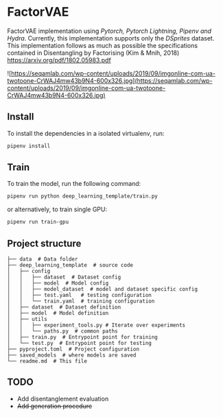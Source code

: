 # FactorVAE

FactorVAE implementation using _Pytorch, Pytorch Lightning, Pipenv and Hydra_.
Currently, this implementation supports only the _DSprites_ dataset.
This implementation follows as much as possible the specifications contained in Disentangling by Factorising (Kim & Mnih, 2018) https://arxiv.org/pdf/1802.05983.pdf

![https://seqamlab.com/wp-content/uploads/2019/09/imgonline-com-ua-twotoone-CrWAJ4mw43b9N4-600x326.jpg](https://seqamlab.com/wp-content/uploads/2019/09/imgonline-com-ua-twotoone-CrWAJ4mw43b9N4-600x326.jpg)

## Install

To install the dependencies in a isolated virtualenv, run:

```bash
pipenv install
```

## Train

To train the model, run the following command:

```bash
pipenv run python deep_learning_template/train.py
```

or alternatively, to train single GPU:


```bash
pipenv run train-gpu
 ```

## Project structure

    ├── data  # Data folder
    ├── deep_learning_template  # source code
    │   ├── config
    │   │   ├── dataset  # Dataset config
    │   │   ├── model  # Model config
    │   │   ├── model_dataset  # model and dataset specific config
    │   │   ├── test.yaml   # testing configuration
    │   │   └── train.yaml  # training configuration
    │   ├── dataset  # Dataset definition
    │   ├── model  # Model definition
    │   ├── utils
    │   │   ├── experiment_tools.py # Iterate over experiments
    │   │   └── paths.py  # common paths
    │   ├── train.py  # Entrypoint point for training
    │   └── test.py  # Entrypoint point for testing
    ├── pyproject.toml  # Project configuration
    ├── saved_models  # where models are saved
    └── readme.md  # This file


## TODO

- Add disentanglement evaluation
- ~~Add generation procedure~~
